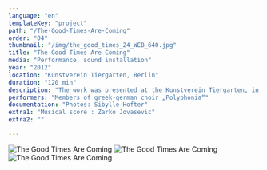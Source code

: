 ```yaml
---
language: "en"
templateKey: "project"
path: "/The-Good-Times-Are-Coming"
order: "04"
thumbnail: "/img/the_good_times_24_WEB_640.jpg"
title: "The Good Times Are Coming"
media: "Performance, sound installation"
year: "2012"
location: "Kunstverein Tiergarten, Berlin"
duration: "120 min"
description: "The work was presented at the Kunstverein Tiergarten, in Berlin. I invited members of the Greek-German choir “Polyphonia”, based in Berlin, to do ensemble improvisations. The only direction I gave them, concerned the repetition of the following verse: “The good times are coming, they will be coming real soon / The good times are coming when they come I ll be there.” For over two hours, the duration of the performance, the choir remained locked in the manager’s office. To symbolically free access to that place, I removed all the doors along the way to the room and leaned them against the walls. The audience of the exhibition could hear the choir’s singing echo through the corridors and out into the street, through the open windows of the room, and could vaguely make out silhouettes behind the closed glass door. The condition of the choir’s incarceration in contrast to their happy message was decisive both for the process of improvisation and the listeners’ perception of the message. After the night of the performance and for the duration of the exhibition, the choir singing was heard emanating from the closed manager’s room as a sound installation."
performers: "Members of greek-german choir „Polyphonia“"
documentation: "Photos: Sibylle Hofter"
extra1: "Musical score : Zarko Jovasevic"
extra2: ""

---
```

![The Good Times Are Coming](/img/the_good_times_24_WEB_2880r.jpg)
![The Good Times Are Coming](/img/the_good_times_25_WEB_2880r.jpg)
![The Good Times Are Coming](/img/the_good_times_26_WEB_2880r.jpg)


